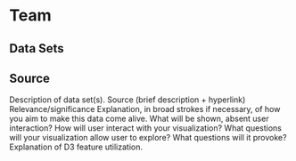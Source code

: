 # Team <INSERT TEAM NAME>
  
## Data Sets

## Source
  
  Description of data set(s).
Source (brief description + hyperlink)
Relevance/significance
Explanation, in broad strokes if necessary, of how you aim to make this data come alive.
What will be shown, absent user interaction?
How will user interact with your visualization?
What questions will your visualization allow user to explore? What questions will it provoke?
Explanation of D3 feature utilization.
